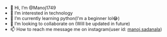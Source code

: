 - 👋 Hi, I’m @Manoj1749
- 👀 I’m interested in technology
- 🌱 I’m currently learning python(I'm a beginner lol😂) 
- 💞️ I’m looking to collaborate on (Will be updated in future)
- 📫 How to reach me message me on instagram(user id: [manoj.sadanala](https://www.instagram.com/manoj.sadanala/))

